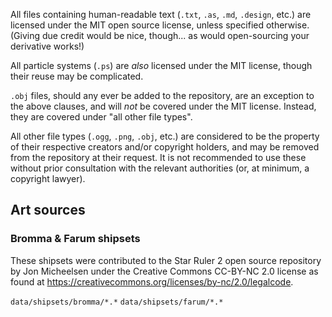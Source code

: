 All files containing human-readable text (`.txt`, `.as`, `.md`, `.design`, etc.) are licensed under the MIT open source license, unless specified otherwise. (Giving due credit would be nice, though... as would open-sourcing your derivative works!)

All particle systems (`.ps`) are *also* licensed under the MIT license, though their reuse may be complicated.

`.obj` files, should any ever be added to the repository, are an exception to the above clauses, and will *not* be covered under the MIT license. Instead, they are covered under "all other file types".

All other file types (`.ogg`, `.png`, `.obj`, etc.) are considered to be the property of their respective creators and/or copyright holders, and may be removed from the repository at their request. It is not recommended to use these without prior consultation with the relevant authorities (or, at minimum, a copyright lawyer).

## Art sources

### Bromma & Farum shipsets

These shipsets were contributed to the Star Ruler 2 open source repository by Jon Micheelsen under the Creative Commons CC-BY-NC 2.0 license as found at https://creativecommons.org/licenses/by-nc/2.0/legalcode.

`data/shipsets/bromma/*.*`
`data/shipsets/farum/*.*`

